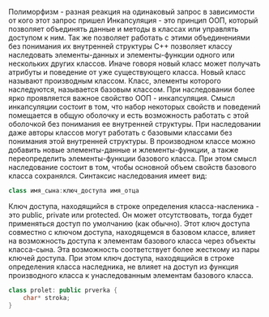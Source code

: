 Полиморфизм - разная реакция на одинаковый запрос в зависимости от кого этот запрос пришел
Инкапсуляция - это принцип ООП, который позволяет объединять данные и методы в классах или управлять доступом к ним. Так же позволяет работать с этими объединениями без понимания их внутренней структуры
C++ позволяет классу наследовать элементы-данных и элементы-функции одного или нескольких других классов. Иначе говоря новый класс может получать атрибуты и поведение от уже существующего класса. Новый класс называют производным классом. Класс, элементы которого наследуются, называется базовым классом. При наследовании более ярко проявляется важное свойство ООП - инкапсуляция. Смысл инкапсуляции состоит в том, что набор некоторых свойств и поведений помещается в общую оболочку и есть возможность работать с этой оболочкой без понимания ее внутренней структуры. При наследовании даже авторы классов могут работать с базовыми классами без понимания этой внутренней структуры.
В производном классе можно добавить новые элементы-данные и жлементы-функции, а также переопределить элементы-функции базового класса. При этом смысл наследование состоит в том, чтобы основной объем свойств базового класса сохранялся.
Синтаксис наследования имеет вид:
```cpp
class имя_сына:ключ_доступа имя_отца 
```
Ключ доступа, находящийся в строке определения класса-насленика - это public, private или protected. Он может отсутствовать, тогда будет применяться доступ по умолчанию (как обычно). Этот ключ доступа совместно с ключом доступа, находящемся в базовом классе, влияет на возможность доступа к элементам базового класса через объекты класса-сына. Эта возможность соответствует более жесткому из пары ключей доступа. При этом ключ доступа, находящийся в строке определения класса наследника, не влияет на доступ из функция производного класса к унаследованным элементам базового класса.
```cpp
class prolet: public prverka {
	char* stroka;
}
```